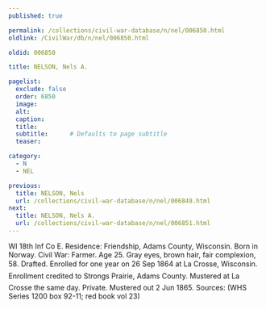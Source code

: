 ```yaml
---
published: true

permalink: /collections/civil-war-database/n/nel/006850.html
oldlink: /CivilWar/db/n/nel/006850.html

oldid: 006850

title: NELSON, Nels A.

pagelist:
  exclude: false
  order: 6850
  image: 
  alt:
  caption:
  title:
  subtitle:      # Defaults to page subtitle
  teaser:

category: 
  - N 
  - NEL

previous:
  title: NELSON, Nels
  url: /collections/civil-war-database/n/nel/006849.html  
next:
  title: NELSON, Nels A.
  url: /collections/civil-war-database/n/nel/006851.html   
---
```

WI 18th Inf Co E. Residence: Friendship, Adams County, Wisconsin. Born in Norway. Civil War: Farmer. Age 25. Gray eyes, brown hair, fair complexion, 5&#146;8&#148;. Drafted. Enrolled for one year on 26 Sep 1864 at La Crosse, Wisconsin. Enrollment credited to Strong&#146;s Prairie, Adams County. Mustered at La Crosse the same day. Private. Mustered out 2 Jun 1865. Sources: (WHS Series 1200 box 92-11; red book vol 23)